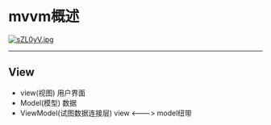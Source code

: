 # mvvm概述

[![sZL0yV.jpg](https://s3.ax1x.com/2021/01/07/sZL0yV.jpg)](https://imgchr.com/i/sZL0yV)

---

## View

- view(视图) 用户界面
- Model(模型) 数据
- ViewModel(试图数据连接层) view <---> model纽带